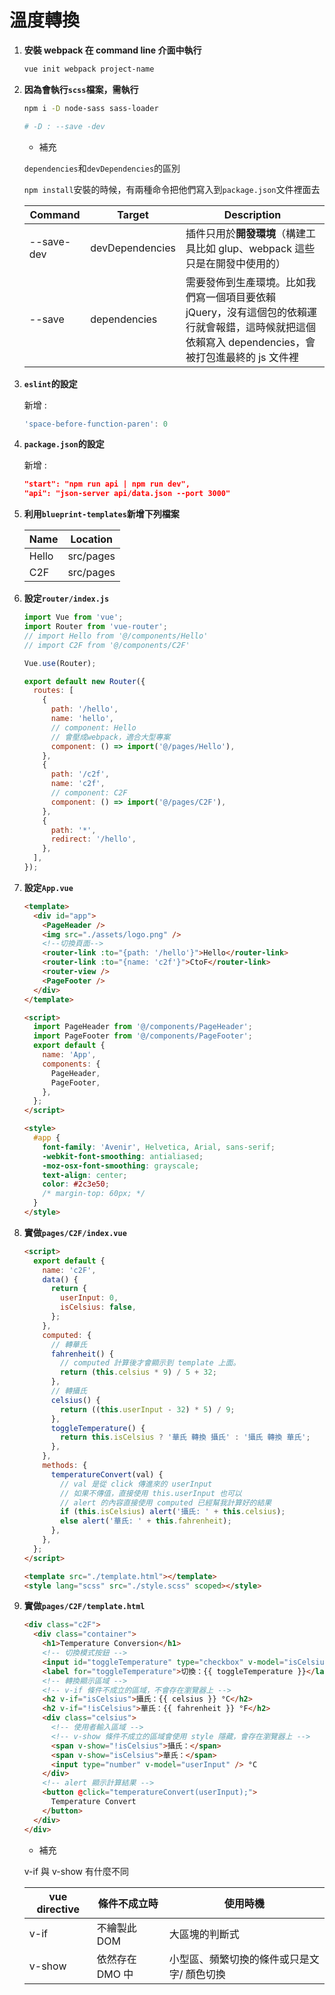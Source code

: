 # 溫度轉換

1.  **安裝 webpack 在 command line 介面中執行**

    ```bash
    vue init webpack project-name
    ```

1.  **因為會執行`scss`檔案，需執行**

    ```bash
    npm i -D node-sass sass-loader

    # -D : --save -dev
    ```

    - 補充

    `dependencies`和`devDependencies`的區別

    `npm install`安裝的時候，有兩種命令把他們寫入到`package.json`文件裡面去

    | Command    | Target          | Description                                                                                                                                        |
    | ---------- | --------------- | -------------------------------------------------------------------------------------------------------------------------------------------------- |
    | --save-dev | devDependencies | 插件只用於**開發環境**（構建工具比如 glup、webpack 這些只是在開發中使用的）                                                                        |
    | --save     | dependencies    | 需要發佈到生產環境。比如我們寫一個項目要依賴 jQuery，沒有這個包的依賴運行就會報錯，這時候就把這個依賴寫入 dependencies，會被打包進最終的 js 文件裡 |

1.  **`eslint`的設定**

    新增 :

    ```javascript
    'space-before-function-paren': 0
    ```

1.  **`package.json`的設定**

    新增 :

    ```json
    "start": "npm run api | npm run dev",
    "api": "json-server api/data.json --port 3000"
    ```

1.  **利用`blueprint-templates`新增下列檔案**

    | Name  | Location  |
    | ----- | --------- |
    | Hello | src/pages |
    | C2F   | src/pages |

1.  **設定`router/index.js`**

    ```javascript
    import Vue from 'vue';
    import Router from 'vue-router';
    // import Hello from '@/components/Hello'
    // import C2F from '@/components/C2F'

    Vue.use(Router);

    export default new Router({
      routes: [
        {
          path: '/hello',
          name: 'hello',
          // component: Hello
          // 會壓成webpack，適合大型專案
          component: () => import('@/pages/Hello'),
        },
        {
          path: '/c2f',
          name: 'c2f',
          // component: C2F
          component: () => import('@/pages/C2F'),
        },
        {
          path: '*',
          redirect: '/hello',
        },
      ],
    });
    ```

1.  **設定`App.vue`**

    ```html
    <template>
      <div id="app">
        <PageHeader />
        <img src="./assets/logo.png" />
        <!--切換頁面-->
        <router-link :to="{path: '/hello'}">Hello</router-link>
        <router-link :to="{name: 'c2f'}">CtoF</router-link>
        <router-view />
        <PageFooter />
      </div>
    </template>

    <script>
      import PageHeader from '@/components/PageHeader';
      import PageFooter from '@/components/PageFooter';
      export default {
        name: 'App',
        components: {
          PageHeader,
          PageFooter,
        },
      };
    </script>

    <style>
      #app {
        font-family: 'Avenir', Helvetica, Arial, sans-serif;
        -webkit-font-smoothing: antialiased;
        -moz-osx-font-smoothing: grayscale;
        text-align: center;
        color: #2c3e50;
        /* margin-top: 60px; */
      }
    </style>
    ```

1.  **實做`pages/C2F/index.vue`**

    ```html
    <script>
      export default {
        name: 'c2F',
        data() {
          return {
            userInput: 0,
            isCelsius: false,
          };
        },
        computed: {
          // 轉華氏
          fahrenheit() {
            // computed 計算後才會顯示到 template 上面。
            return (this.celsius * 9) / 5 + 32;
          },
          // 轉攝氏
          celsius() {
            return ((this.userInput - 32) * 5) / 9;
          },
          toggleTemperature() {
            return this.isCelsius ? '華氏 轉換 攝氏' : '攝氏 轉換 華氏';
          },
        },
        methods: {
          temperatureConvert(val) {
            // val 是從 click 傳進來的 userInput
            // 如果不傳值，直接使用 this.userInput 也可以
            // alert 的內容直接使用 computed 已經幫我計算好的結果
            if (this.isCelsius) alert('攝氏: ' + this.celsius);
            else alert('華氏: ' + this.fahrenheit);
          },
        },
      };
    </script>

    <template src="./template.html"></template>
    <style lang="scss" src="./style.scss" scoped></style>
    ```

1.  **實做`pages/C2F/template.html`**

    ```html
    <div class="c2F">
      <div class="container">
        <h1>Temperature Conversion</h1>
        <!-- 切換模式按鈕 -->
        <input id="toggleTemperature" type="checkbox" v-model="isCelsius" />
        <label for="toggleTemperature">切換：{{ toggleTemperature }}</label>
        <!-- 轉換顯示區域 -->
        <!-- v-if 條件不成立的區域，不會存在瀏覽器上 -->
        <h2 v-if="isCelsius">攝氏：{{ celsius }} °C</h2>
        <h2 v-if="!isCelsius">華氏：{{ fahrenheit }} °F</h2>
        <div class="celsius">
          <!-- 使用者輸入區域 -->
          <!-- v-show 條件不成立的區域會使用 style 隱藏，會存在瀏覽器上 -->
          <span v-show="!isCelsius">攝氏：</span>
          <span v-show="isCelsius">華氏：</span>
          <input type="number" v-model="userInput" /> °C
        </div>
        <!-- alert 顯示計算結果 -->
        <button @click="temperatureConvert(userInput);">
          Temperature Convert
        </button>
      </div>
    </div>
    ```

    - 補充

    v-if 與 v-show 有什麼不同

    | vue directive | 條件不成立時    | 使用時機                                   |
    | ------------- | --------------- | ------------------------------------------ |
    | v-if          | 不繪製此 DOM    | 大區塊的判斷式                             |
    | v-show        | 依然存在 DMO 中 | 小型區、頻繁切換的條件或只是文字/ 顏色切換 |
